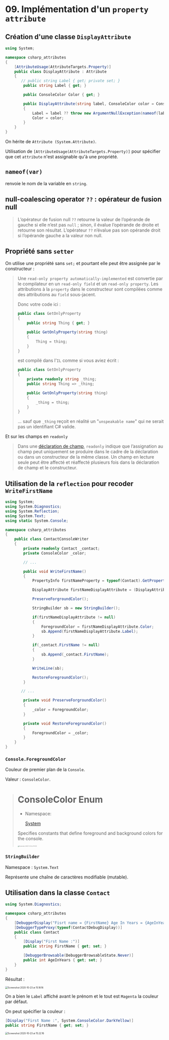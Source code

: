 # 09. Implémentation d'un `property attribute`

## Création d'une classe `DisplayAttribute`

```csharp
using System;

namespace csharp_attributes
{
    [AttributeUsage(AttributeTargets.Property)]
    public class DisplayAttribute : Attribute
    {
       // public string Label { get; private set; }
		public string Label { get; }

        public ConsoleColor Color { get; }

        public DisplayAttribute(string label, ConsoleColor color = ConsoleColor.Magenta)
        {
            Label = label ?? throw new ArgumentNullException(nameof(label));
            Color = color;
        }
    }
}
```

On hérite de `Attribute (System.Attribute)`.

Utilisation de `[AttributeUsage(AttributeTargets.Property)]` pour spécifier que cet `attribute` n'est assignable qu'à une propriété.

## `nameof(var)`

renvoie le nom de la variable en `string`.

## null-coalescing operator `??` : opérateur de fusion null

> L’opérateur de fusion null `??` retourne la valeur de l’opérande de gauche si elle n’est pas `null` ; sinon, il évalue l’opérande de droite et retourne son résultat. L’opérateur `??` n’évalue pas son opérande droit si l’opérande gauche a la valeur non null.

## Propriété sans `setter`

On utilise une propriété sans `set;` et pourtant elle peut être assignée par le constructeur :

> Une `read-only property automatically-implemented` est convertie par le compilateur en un `read-only field` et un `read-only property`. Les attributions à la `property` dans le constructeur sont compilées comme des attributions au `field` sous-jacent.
>
> Donc votre code ici :
>
> ```cs
> public class GetOnlyProperty
> {
>     public string Thing { get; }
>
>     public GetOnlyProperty(string thing)
>     {
>         Thing = thing;
>     }
> }
> ```
>
> est compilé dans l'`IL` comme si vous aviez écrit :
>
> ```cs
> public class GetOnlyProperty
> {
>     private readonly string _thing;
>     public string Thing => _thing;
>
>     public GetOnlyProperty(string thing)
>     {
>         _thing = thing;
>     }
> }
> ```
>
> ... sauf que `_thing` reçoit en réalité un "`unspeakable name`" qui ne serait pas un identifiant C# valide.

Et sur les champs en `readonly`

> Dans une [déclaration de champ](https://docs.microsoft.com/fr-fr/dotnet/csharp/language-reference/keywords/readonly#readonly-field-example), `readonly` indique que l’assignation au champ peut uniquement se produire dans le cadre de la déclaration ou dans un constructeur de la même classe. Un champ en lecture seule peut être affecté et réaffecté plusieurs fois dans la déclaration de champ et le constructeur.

## Utilisation de la `reflection` pour recoder `WriteFirstName`

```csharp
using System;
using System.Diagnostics;
using System.Reflection;
using System.Text;
using static System.Console;

namespace csharp_attributes
{
    public class ContactConsoleWriter
    {
        private readonly Contact _contact;
        private ConsoleColor _color;

        // ...

        public void WriteFirstName()
        {
            PropertyInfo firstNameProperty = typeof(Contact).GetProperty(nameof(Contact.FirstName));

            DisplayAttribute firstNameDisplayAttribute = (DisplayAttribute)Attribute.GetCustomAttribute(firstNameProperty, typeof(DisplayAttribute));

            PreserveForgroundColor();

            StringBuilder sb = new StringBuilder();

            if(firstNameDisplayAttribute != null)
            {
                ForegroundColor = firstNameDisplayAttribute.Color;
                sb.Append(firstNameDisplayAttribute.Label);
            }

            if(_contact.FirstName != null)
            {
                sb.Append(_contact.FirstName);
            }

            WriteLine(sb);

            RestoreForegroundColor();
        }

       // ...

        private void PreserveForgroundColor()
        {
            _color = ForegroundColor;
        }

        private void RestoreForegroundColor()
        {
            ForegroundColor = _color;
        }
    }
}
```

### `Console.ForegroundColor`

Couleur de premier plan de la `Console`.

Valeur : `ConsoleColor`.

> # ConsoleColor Enum
>
> - Namespace:
>
>   [System](https://docs.microsoft.com/en-us/dotnet/api/system?view=netcore-3.1)
>
> Specifies constants that define foreground and background colors for the console.
>
> <img src="assets/Screenshot2020-10-23at15.13.14.png" alt="Screenshot 2020-10-23 at 15.13.14" style="zoom:25%;" />

### `StringBuilder`

Namespace : `System.Text`

Représente une chaîne de caractères modifiable (mutable).

## Utilisation dans la classe `Contact`

```csharp
using System.Diagnostics;

namespace csharp_attributes
{
    [DebuggerDisplay("Fisrt name = {FirstName} Age In Years = {AgeInYears}")]
    [DebuggerTypeProxy(typeof(ContactDebugDisplay))]
    public class Contact
    {
        [Display("First Name :")]
        public string FirstName { get; set; }

        [DebuggerBrowsable(DebuggerBrowsableState.Never)]
        public int AgeInYears { get; set; }
    }
}
```

Résultat :

<img src="assets/Screenshot2020-10-23at15.18.16.png" alt="Screenshot 2020-10-23 at 15.18.16" style="zoom:50%;" />

On a bien le `Label` affiché avant le prénom et le tout est `Magenta` la couleur par défaut.

On peut spécifier la couleur :

```csharp
[Display("First Name :", System.ConsoleColor.DarkYellow)]
public string FirstName { get; set; }
```

<img src="assets/Screenshot2020-10-23at15.22.16.png" alt="Screenshot 2020-10-23 at 15.22.16" style="zoom:50%;" />
